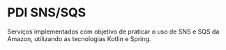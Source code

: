 # PDI SNS/SQS  

Serviços implementados com objetivo de praticar o uso de SNS e SQS da Amazon, utilizando as tecnologias Kotlin e Spring.
